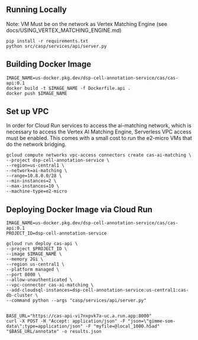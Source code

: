 ## Running Locally

Note: VM Must be on the network as Vertex Matching Engine (see docs/USING_VERTEX_MATCHING_ENGINE.md)

```
pip install -r requirements.txt
python src/casp/services/api/server.py
```

## Building Docker Image

```
IMAGE_NAME=us-docker.pkg.dev/dsp-cell-annotation-service/cas/cas-api:0.1
docker build -t $IMAGE_NAME -f Dockerfile.api .
docker push $IMAGE_NAME
```
## Set up VPC 
In order for Cloud Run services to access the ai-matching network, which is necessary to access the Vertex AI Matching Engine, Serverless VPC access must be enabled.  This comes with a small cost to run the e2-micro VMs that do the network bridging.

```
gcloud compute networks vpc-access connectors create cas-ai-matching \
--project dsp-cell-annotation-service \
--region=us-central1 \
--network=ai-matching \
--range=10.8.0.0/28 \
--min-instances=2 \
--max-instances=10 \
--machine-type=e2-micro
```

## Deploying Docker Image via Cloud Run
```
IMAGE_NAME=us-docker.pkg.dev/dsp-cell-annotation-service/cas/cas-api:0.1
PROJECT_ID=dsp-cell-annotation-service

gcloud run deploy cas-api \
--project $PROJECT_ID \
--image $IMAGE_NAME \
--memory 2Gi \
--region us-central1 \
--platform managed \
--port 8000 \
--allow-unauthenticated \
--vpc-connector cas-ai-matching \
--add-cloudsql-instances=dsp-cell-annotation-service:us-central1:cas-db-cluster \
--command python --args "casp/services/api/server.py"


BASE_URL="https://cas-api-vi7nxpvk7a-uc.a.run.app:8000"
curl -X POST -H "Accept: application/json" -F "json=\"gimme-som-data\";type=application/json" -F "myfile=@local_1000.h5ad" "$BASE_URL/annotate" -o results.json
